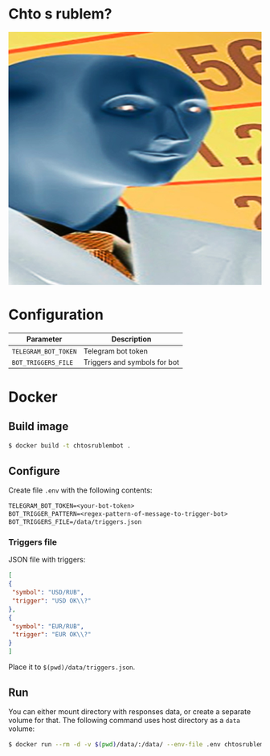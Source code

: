 # Chto s rublem?

![chtosrublem](chtosrublem.jpg)

# Configuration

Parameter|Description
---|---
`TELEGRAM_BOT_TOKEN`|Telegram bot token
`BOT_TRIGGERS_FILE`|Triggers and symbols for bot

# Docker

## Build image

 ```sh
 $ docker build -t chtosrublembot .
 ```

## Configure

Create file `.env` with the following contents:

 ```env
 TELEGRAM_BOT_TOKEN=<your-bot-token>
 BOT_TRIGGER_PATTERN=<regex-pattern-of-message-to-trigger-bot>
 BOT_TRIGGERS_FILE=/data/triggers.json
 ```

### Triggers file

JSON file with triggers:

 ```json
 [
 {
  "symbol": "USD/RUB",
  "trigger": "USD OK\\?"
 },
 {
  "symbol": "EUR/RUB",
  "trigger": "EUR OK\\?"
 }
]
 ```

Place it to `$(pwd)/data/triggers.json`.

## Run

You can either mount directory with responses data, or create a separate volume for that. The following command uses
host directory as a `data` volume:

 ```sh
 $ docker run --rm -d -v $(pwd)/data/:/data/ --env-file .env chtosrublembot
 ```
 
